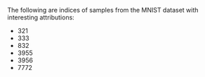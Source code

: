 The following are indices of samples from the MNIST dataset with interesting attributions:
- 321
- 333
- 832
- 3955
- 3956
- 7772